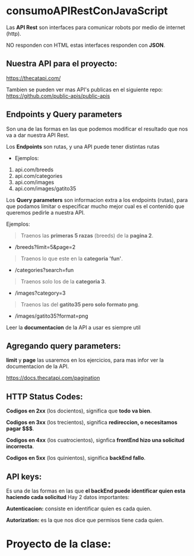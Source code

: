 # consumoAPIRestConJavaScript

Las **API Rest** son interfaces para comunicar robots por medio de internet (http). 

NO responden con HTML estas interfaces responden con **JSON**.

## Nuestra API para el proyecto: 

https://thecatapi.com/ 

Tambien se pueden ver mas API's publicas en el siguiente repo: 
https://github.com/public-apis/public-apis


## Endpoints y Query parameters 

Son una de las formas en las que podemos modificar el resultado que nos va a dar nuestra API Rest. 

Los **Endpoints** son rutas, y una API puede tener distintas rutas 

- Ejemplos: 

1. api.com/breeds 
2. api.com/categories
3. api.com/images
4. api.com/images/gatito35

Los **Query parameters** son informacion extra a los endpoints (rutas), para que podamos limitar o especificar mucho mejor cual es el contenido que queremos pedirle a nuestra API.

Ejemplos: 


> Traenos las **primeras 5 razas** (breeds) de la **pagina 2**.

- /breeds?limit=5&page=2

> Traenos lo que este en la **categoria 'fun'**.

- /categories?search=fun       

> Traenos solo los de la **categoria 3**.

- /images?category=3           

> Traenos las del **gatito35 pero solo formato png**.

- /images/gatito35?format=png  


Leer la **documentacion** de la API a usar es siempre util


## Agregando query parameters: 

**limit** y **page** las usaremos en los ejercicios, para mas infor ver la documentacion de la API.

https://docs.thecatapi.com/pagination


## HTTP Status Codes: 

**Codigos en 2xx** (los docientos), significa que **todo va bien**.

**Codigos en 3xx** (los trecientos), significa **redireccion, o necesitamos pagar $$$**.

**Codigos en 4xx** (los cuatrocientos), signfica **frontEnd hizo una solicitud incorrecta**.

**Codigos en 5xx** (los quinientos), significa **backEnd fallo**. 


## API keys: 

Es una de las formas en las que **el backEnd puede identificar quien esta haciendo cada solicitud**
Hay 2 datos importantes: 

**Autenticacion:** consiste en identificar quien es cada quien. 

**Autorization:** es la que nos dice que permisos tiene cada quien. 


# Proyecto de la clase: 

